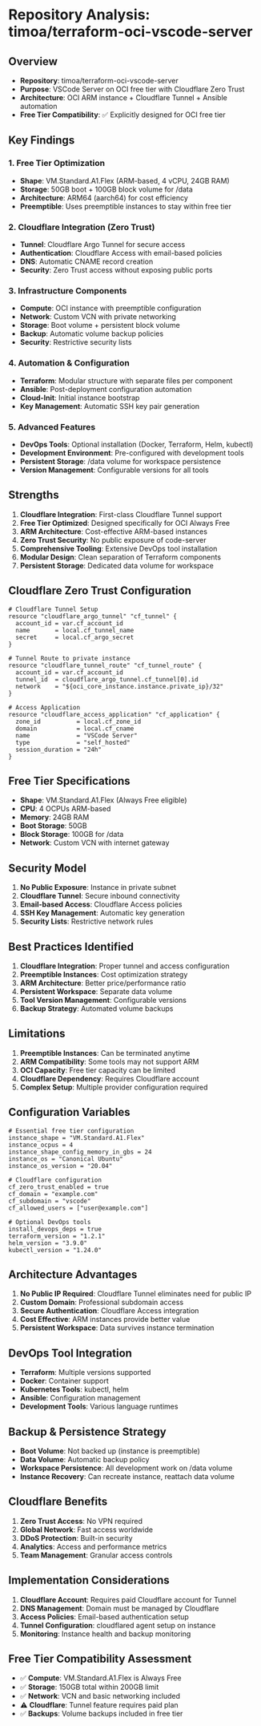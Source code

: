 # Repository Analysis: timoa/terraform-oci-vscode-server

## Overview
- **Repository**: timoa/terraform-oci-vscode-server
- **Purpose**: VSCode Server on OCI free tier with Cloudflare Zero Trust
- **Architecture**: OCI ARM instance + Cloudflare Tunnel + Ansible automation
- **Free Tier Compatibility**: ✅ Explicitly designed for OCI free tier

## Key Findings

### 1. Free Tier Optimization
- **Shape**: VM.Standard.A1.Flex (ARM-based, 4 vCPU, 24GB RAM)
- **Storage**: 50GB boot + 100GB block volume for /data
- **Architecture**: ARM64 (aarch64) for cost efficiency
- **Preemptible**: Uses preemptible instances to stay within free tier

### 2. Cloudflare Integration (Zero Trust)
- **Tunnel**: Cloudflare Argo Tunnel for secure access
- **Authentication**: Cloudflare Access with email-based policies
- **DNS**: Automatic CNAME record creation
- **Security**: Zero Trust access without exposing public ports

### 3. Infrastructure Components
- **Compute**: OCI instance with preemptible configuration
- **Network**: Custom VCN with private networking
- **Storage**: Boot volume + persistent block volume
- **Backup**: Automatic volume backup policies
- **Security**: Restrictive security lists

### 4. Automation & Configuration
- **Terraform**: Modular structure with separate files per component
- **Ansible**: Post-deployment configuration automation
- **Cloud-Init**: Initial instance bootstrap
- **Key Management**: Automatic SSH key pair generation

### 5. Advanced Features
- **DevOps Tools**: Optional installation (Docker, Terraform, Helm, kubectl)
- **Development Environment**: Pre-configured with development tools
- **Persistent Storage**: /data volume for workspace persistence
- **Version Management**: Configurable versions for all tools

## Strengths
1. **Cloudflare Integration**: First-class Cloudflare Tunnel support
2. **Free Tier Optimized**: Designed specifically for OCI Always Free
3. **ARM Architecture**: Cost-effective ARM-based instances
4. **Zero Trust Security**: No public exposure of code-server
5. **Comprehensive Tooling**: Extensive DevOps tool installation
6. **Modular Design**: Clean separation of Terraform components
7. **Persistent Storage**: Dedicated data volume for workspace

## Cloudflare Zero Trust Configuration
```hcl
# Cloudflare Tunnel Setup
resource "cloudflare_argo_tunnel" "cf_tunnel" {
  account_id = var.cf_account_id
  name       = local.cf_tunnel_name
  secret     = local.cf_argo_secret
}

# Tunnel Route to private instance
resource "cloudflare_tunnel_route" "cf_tunnel_route" {
  account_id = var.cf_account_id
  tunnel_id  = cloudflare_argo_tunnel.cf_tunnel[0].id
  network    = "${oci_core_instance.instance.private_ip}/32"
}

# Access Application
resource "cloudflare_access_application" "cf_application" {
  zone_id          = local.cf_zone_id
  domain           = local.cf_cname
  name             = "VSCode Server"
  type             = "self_hosted"
  session_duration = "24h"
}
```

## Free Tier Specifications
- **Shape**: VM.Standard.A1.Flex (Always Free eligible)
- **CPU**: 4 OCPUs ARM-based
- **Memory**: 24GB RAM
- **Boot Storage**: 50GB
- **Block Storage**: 100GB for /data
- **Network**: Custom VCN with internet gateway

## Security Model
1. **No Public Exposure**: Instance in private subnet
2. **Cloudflare Tunnel**: Secure inbound connectivity
3. **Email-based Access**: Cloudflare Access policies
4. **SSH Key Management**: Automatic key generation
5. **Security Lists**: Restrictive network rules

## Best Practices Identified
1. **Cloudflare Integration**: Proper tunnel and access configuration
2. **Preemptible Instances**: Cost optimization strategy
3. **ARM Architecture**: Better price/performance ratio
4. **Persistent Workspace**: Separate data volume
5. **Tool Version Management**: Configurable versions
6. **Backup Strategy**: Automated volume backups

## Limitations
1. **Preemptible Instances**: Can be terminated anytime
2. **ARM Compatibility**: Some tools may not support ARM
3. **OCI Capacity**: Free tier capacity can be limited
4. **Cloudflare Dependency**: Requires Cloudflare account
5. **Complex Setup**: Multiple provider configuration required

## Configuration Variables
```hcl
# Essential free tier configuration
instance_shape = "VM.Standard.A1.Flex"
instance_ocpus = 4
instance_shape_config_memory_in_gbs = 24
instance_os = "Canonical Ubuntu"
instance_os_version = "20.04"

# Cloudflare configuration
cf_zero_trust_enabled = true
cf_domain = "example.com"
cf_subdomain = "vscode"
cf_allowed_users = ["user@example.com"]

# Optional DevOps tools
install_devops_deps = true
terraform_version = "1.2.1"
helm_version = "3.9.0"
kubectl_version = "1.24.0"
```

## Architecture Advantages
1. **No Public IP Required**: Cloudflare Tunnel eliminates need for public IP
2. **Custom Domain**: Professional subdomain access
3. **Secure Authentication**: Cloudflare Access integration
4. **Cost Effective**: ARM instances provide better value
5. **Persistent Workspace**: Data survives instance termination

## DevOps Tool Integration
- **Terraform**: Multiple versions supported
- **Docker**: Container support
- **Kubernetes Tools**: kubectl, helm
- **Ansible**: Configuration management
- **Development Tools**: Various language runtimes

## Backup & Persistence Strategy
- **Boot Volume**: Not backed up (instance is preemptible)
- **Data Volume**: Automatic backup policy
- **Workspace Persistence**: All development work on /data volume
- **Instance Recovery**: Can recreate instance, reattach data volume

## Cloudflare Benefits
1. **Zero Trust Access**: No VPN required
2. **Global Network**: Fast access worldwide
3. **DDoS Protection**: Built-in security
4. **Analytics**: Access and performance metrics
5. **Team Management**: Granular access controls

## Implementation Considerations
1. **Cloudflare Account**: Requires paid Cloudflare account for Tunnel
2. **DNS Management**: Domain must be managed by Cloudflare
3. **Access Policies**: Email-based authentication setup
4. **Tunnel Configuration**: cloudflared agent setup on instance
5. **Monitoring**: Instance health and backup monitoring

## Free Tier Compatibility Assessment
- ✅ **Compute**: VM.Standard.A1.Flex is Always Free
- ✅ **Storage**: 150GB total within 200GB limit
- ✅ **Network**: VCN and basic networking included
- ⚠️ **Cloudflare**: Tunnel feature requires paid plan
- ✅ **Backups**: Volume backups included in free tier
